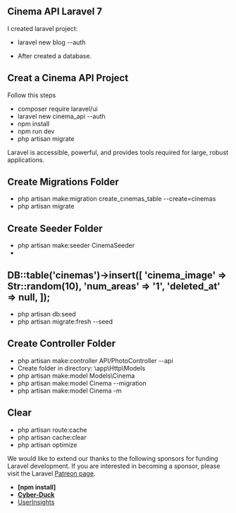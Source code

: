 ## Cinema API Laravel 7 

I created laravel project: 
- laravel new blog --auth 

- After created a database.

## Creat a Cinema API Project
Follow this steps

- composer require laravel/ui
- laravel new cinema_api --auth
- npm install
- npm run dev
- php artisan migrate

Laravel is accessible, powerful, and provides tools required for large, robust applications.


## Create Migrations Folder

- php artisan make:migration create_cınemas_table --create=cinemas
- php artisan migrate
## Create Seeder Folder
- php artisan make:seeder CinemaSeeder
- 

  DB::table('cinemas')->insert([
            'cinema_image' => Str::random(10),
            'num_areas' => '1',
            'deleted_at' => null,
        ]);
- 
- php artisan db:seed 
- php artisan migrate:fresh --seed

## Create Controller Folder

- php artisan make:controller API/PhotoController --api 
- Create folder in directory: \app\Http\Models 
- php artisan make:model Models\Cinema
- php artisan make:model Cinema --migration
- php artisan make:model Cinema -m

## Clear
- php artisan route:cache
- php artisan cache:clear
- php artisan optimize

We would like to extend our thanks to the following sponsors for funding Laravel development. If you are interested in becoming a sponsor, please visit the Laravel [Patreon page](https://patreon.com/taylorotwell).

- **[npm install]**
- **[Cyber-Duck](https://cyber-duck.co.uk)**
- [UserInsights](https://userinsights.com)
